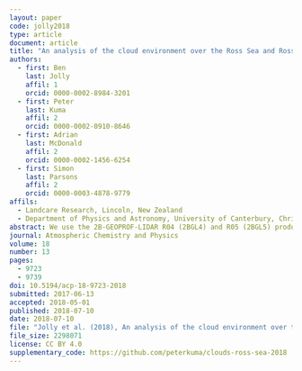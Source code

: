 ```yaml
---
layout: paper
code: jolly2018
type: article
document: article
title: "An analysis of the cloud environment over the Ross Sea and Ross Ice Shelf using CloudSat/CALIPSO satellite observations: The importance of synoptic forcing"
authors:
  - first: Ben
    last: Jolly
    affil: 1
    orcid: 0000-0002-8984-3201
  - first: Peter
    last: Kuma
    affil: 2
    orcid: 0000-0002-0910-8646
  - first: Adrian
    last: McDonald
    affil: 2
    orcid: 0000-0002-1456-6254
  - first: Simon
    last: Parsons
    affil: 2
    orcid: 0000-0003-4878-9779
affils:
  - Landcare Research, Lincoln, New Zealand
  - Department of Physics and Astronomy, University of Canterbury, Christchurch, New Zealand
abstract: We use the 2B-GEOPROF-LIDAR R04 (2BGL4) and R05 (2BGL5) products and the 2B-CLDCLASS-LIDAR R04 (2BCL4) product, all generated by combining CloudSat radar and CALIPSO lidar satellite measurements with auxiliary data, to examine the vertical distribution of cloud occurrence around the Ross Ice Shelf (RIS) and Ross Sea region. We find that the 2BGL4 product, used in previous studies in this region, displays a discontinuity at 8.2 km which is not observable in the other products. This artefact appears to correspond to a change in the horizontal and vertical resolution of the CALIPSO dataset used above this level. We then use the 2BCL4 product to examine the vertical distribution of cloud occurrence, phase, and type over the RIS and Ross Sea. In particular we examine how synoptic conditions in the region, derived using a previously developed synoptic classification, impact the cloud environment and the contrasting response in the two regions. We observe large differences between the cloud occurrence as a function of altitude for synoptic regimes relative to those for seasonal variations. A stronger variation in the occurrence of clear skies and multi-layer cloud and in all cloud type occurrences over both the Ross Sea and RIS is associated more with synoptic type than seasonal composites. In addition, anomalies from the mean joint histogram of cloud top height against thickness display significant differences over the Ross Sea and RIS sectors as a function of synoptic regime, but are near identical over these two regions when a seasonal analysis is completed. However, the frequency of particular phases of cloud, notably mixed phase and water, is much more strongly modulated by seasonal than synoptic regime compositing, which suggests that temperature is still the most important control on cloud phase in the region.
journal: Atmospheric Chemistry and Physics
volume: 18
number: 13
pages:
  - 9723
  - 9739
doi: 10.5194/acp-18-9723-2018
submitted: 2017-06-13
accepted: 2018-05-01
published: 2018-07-10
date: 2018-07-10
file: "Jolly et al. (2018), An analysis of the cloud environment over the Ross Sea and Ross Ice Shelf using CloudSat-CALIPSO satellite observations - the importance of synoptic forcing.pdf"
file_size: 2298071
license: CC BY 4.0
supplementary_code: https://github.com/peterkuma/clouds-ross-sea-2018
---
```

